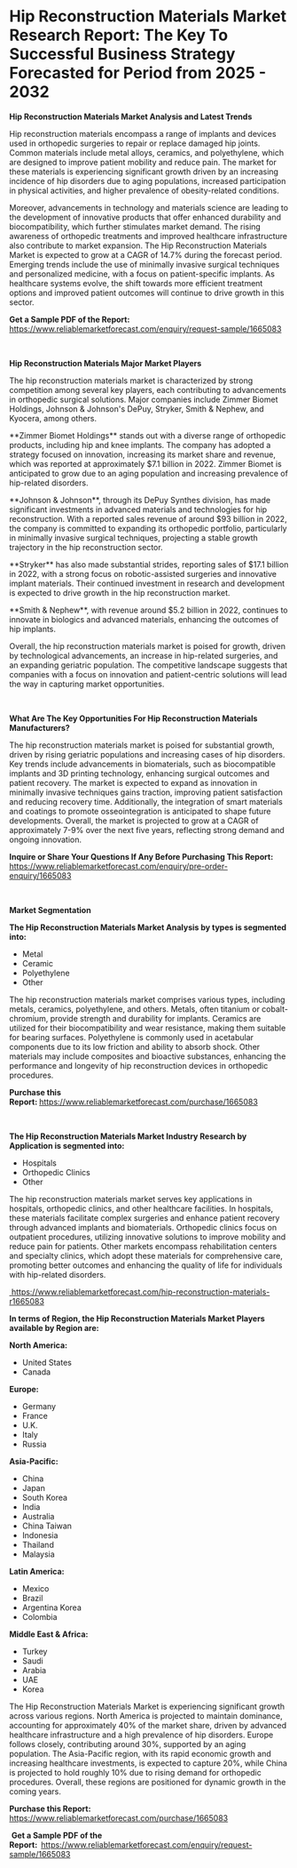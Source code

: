 <p><h1>Hip Reconstruction Materials Market Research Report: The Key To Successful Business Strategy Forecasted for Period from 2025 - 2032</h1></p><p><strong>Hip Reconstruction Materials Market Analysis and Latest Trends</strong></p>
<p><p>Hip reconstruction materials encompass a range of implants and devices used in orthopedic surgeries to repair or replace damaged hip joints. Common materials include metal alloys, ceramics, and polyethylene, which are designed to improve patient mobility and reduce pain. The market for these materials is experiencing significant growth driven by an increasing incidence of hip disorders due to aging populations, increased participation in physical activities, and higher prevalence of obesity-related conditions. </p><p>Moreover, advancements in technology and materials science are leading to the development of innovative products that offer enhanced durability and biocompatibility, which further stimulates market demand. The rising awareness of orthopedic treatments and improved healthcare infrastructure also contribute to market expansion. The Hip Reconstruction Materials Market is expected to grow at a CAGR of 14.7% during the forecast period. Emerging trends include the use of minimally invasive surgical techniques and personalized medicine, with a focus on patient-specific implants. As healthcare systems evolve, the shift towards more efficient treatment options and improved patient outcomes will continue to drive growth in this sector.</p></p>
<p><strong>Get a Sample PDF of the Report:&nbsp;</strong> <a href="https://www.reliablemarketforecast.com/enquiry/request-sample/1665083?utm_campaign=3196&utm_medium=2&utm_source=Github&utm_content=ia&utm_term=18042025&utm_id=hip-reconstruction-materials">https://www.reliablemarketforecast.com/enquiry/request-sample/1665083</a></p>
<p>&nbsp;</p>
<p><strong>Hip Reconstruction Materials Major Market Players</strong></p>
<p><p>The hip reconstruction materials market is characterized by strong competition among several key players, each contributing to advancements in orthopedic surgical solutions. Major companies include Zimmer Biomet Holdings, Johnson & Johnson's DePuy, Stryker, Smith & Nephew, and Kyocera, among others.</p><p>**Zimmer Biomet Holdings** stands out with a diverse range of orthopedic products, including hip and knee implants. The company has adopted a strategy focused on innovation, increasing its market share and revenue, which was reported at approximately $7.1 billion in 2022. Zimmer Biomet is anticipated to grow due to an aging population and increasing prevalence of hip-related disorders.</p><p>**Johnson & Johnson**, through its DePuy Synthes division, has made significant investments in advanced materials and technologies for hip reconstruction. With a reported sales revenue of around $93 billion in 2022, the company is committed to expanding its orthopedic portfolio, particularly in minimally invasive surgical techniques, projecting a stable growth trajectory in the hip reconstruction sector.</p><p>**Stryker** has also made substantial strides, reporting sales of $17.1 billion in 2022, with a strong focus on robotic-assisted surgeries and innovative implant materials. Their continued investment in research and development is expected to drive growth in the hip reconstruction market.</p><p>**Smith & Nephew**, with revenue around $5.2 billion in 2022, continues to innovate in biologics and advanced materials, enhancing the outcomes of hip implants.</p><p>Overall, the hip reconstruction materials market is poised for growth, driven by technological advancements, an increase in hip-related surgeries, and an expanding geriatric population. The competitive landscape suggests that companies with a focus on innovation and patient-centric solutions will lead the way in capturing market opportunities.</p></p>
<p>&nbsp;</p>
<p><strong>What Are The Key Opportunities For Hip Reconstruction Materials Manufacturers?</strong></p>
<p><p>The hip reconstruction materials market is poised for substantial growth, driven by rising geriatric populations and increasing cases of hip disorders. Key trends include advancements in biomaterials, such as biocompatible implants and 3D printing technology, enhancing surgical outcomes and patient recovery. The market is expected to expand as innovation in minimally invasive techniques gains traction, improving patient satisfaction and reducing recovery time. Additionally, the integration of smart materials and coatings to promote osseointegration is anticipated to shape future developments. Overall, the market is projected to grow at a CAGR of approximately 7-9% over the next five years, reflecting strong demand and ongoing innovation.</p></p>
<p><strong>Inquire or Share Your Questions If Any Before Purchasing This Report:</strong> <a href="https://www.reliablemarketforecast.com/enquiry/pre-order-enquiry/1665083?utm_campaign=3196&utm_medium=2&utm_source=Github&utm_content=ia&utm_term=18042025&utm_id=hip-reconstruction-materials">https://www.reliablemarketforecast.com/enquiry/pre-order-enquiry/1665083</a></p>
<p>&nbsp;</p>
<p><strong>Market Segmentation</strong></p>
<p><strong>The Hip Reconstruction Materials Market Analysis by types is segmented into:</strong></p>
<p><ul><li>Metal</li><li>Ceramic</li><li>Polyethylene</li><li>Other</li></ul></p>
<p><p>The hip reconstruction materials market comprises various types, including metals, ceramics, polyethylene, and others. Metals, often titanium or cobalt-chromium, provide strength and durability for implants. Ceramics are utilized for their biocompatibility and wear resistance, making them suitable for bearing surfaces. Polyethylene is commonly used in acetabular components due to its low friction and ability to absorb shock. Other materials may include composites and bioactive substances, enhancing the performance and longevity of hip reconstruction devices in orthopedic procedures.</p></p>
<p><strong>Purchase this Report:&nbsp;</strong><a href="https://www.reliablemarketforecast.com/purchase/1665083?utm_campaign=3196&utm_medium=2&utm_source=Github&utm_content=ia&utm_term=18042025&utm_id=hip-reconstruction-materials">https://www.reliablemarketforecast.com/purchase/1665083</a></p>
<p>&nbsp;</p>
<p><strong>The Hip Reconstruction Materials Market Industry Research by Application is segmented into:</strong></p>
<p><ul><li>Hospitals</li><li>Orthopedic Clinics</li><li>Other</li></ul></p>
<p><p>The hip reconstruction materials market serves key applications in hospitals, orthopedic clinics, and other healthcare facilities. In hospitals, these materials facilitate complex surgeries and enhance patient recovery through advanced implants and biomaterials. Orthopedic clinics focus on outpatient procedures, utilizing innovative solutions to improve mobility and reduce pain for patients. Other markets encompass rehabilitation centers and specialty clinics, which adopt these materials for comprehensive care, promoting better outcomes and enhancing the quality of life for individuals with hip-related disorders.</p></p>
<p><a href="https://www.reliablemarketforecast.com/hip-reconstruction-materials-r1665083?utm_campaign=3196&utm_medium=2&utm_source=Github&utm_content=ia&utm_term=18042025&utm_id=hip-reconstruction-materials">&nbsp;https://www.reliablemarketforecast.com/hip-reconstruction-materials-r1665083</a></p>
<p><strong>In terms of Region, the Hip Reconstruction Materials Market Players available by Region are:</strong></p>
<p>
    <p> <strong> North America: </strong>
        <ul>
            <li>United States</li>
            <li>Canada</li>
        </ul>
        </p> 
    <p> <strong> Europe: </strong>
        <ul>
            <li>Germany</li>
            <li>France</li>
            <li>U.K.</li>
            <li>Italy</li>
            <li>Russia</li>
        </ul>
        </p> 
    <p> <strong> Asia-Pacific: </strong>
        <ul>
            <li>China</li>
            <li>Japan</li>
            <li>South Korea</li>
            <li>India</li>
            <li>Australia</li>
            <li>China Taiwan</li>
            <li>Indonesia</li>
            <li>Thailand</li>
            <li>Malaysia</li>
        </ul>
        </p> 
    <p> <strong> Latin America: </strong>
        <ul>
            <li>Mexico</li>
            <li>Brazil</li>
            <li>Argentina Korea</li>
            <li>Colombia</li>
        </ul>
        </p> 
    <p> <strong> Middle East & Africa: </strong>
        <ul>
            <li>Turkey</li>
            <li>Saudi</li>
            <li>Arabia</li>
            <li>UAE</li>
            <li>Korea</li>
        </ul>
    </p>
    </p>
<p><p>The Hip Reconstruction Materials Market is experiencing significant growth across various regions. North America is projected to maintain dominance, accounting for approximately 40% of the market share, driven by advanced healthcare infrastructure and a high prevalence of hip disorders. Europe follows closely, contributing around 30%, supported by an aging population. The Asia-Pacific region, with its rapid economic growth and increasing healthcare investments, is expected to capture 20%, while China is projected to hold roughly 10% due to rising demand for orthopedic procedures. Overall, these regions are positioned for dynamic growth in the coming years.</p></p>
<p><strong>Purchase this Report: </strong><a href="https://www.reliablemarketforecast.com/purchase/1665083?utm_campaign=3196&utm_medium=2&utm_source=Github&utm_content=ia&utm_term=18042025&utm_id=hip-reconstruction-materials">https://www.reliablemarketforecast.com/purchase/1665083</a></p>
<p>&nbsp;<strong>Get a Sample PDF of the Report:&nbsp;&nbsp;</strong><a href="https://www.reliablemarketforecast.com/enquiry/request-sample/1665083?utm_campaign=3196&utm_medium=2&utm_source=Github&utm_content=ia&utm_term=18042025&utm_id=hip-reconstruction-materials">https://www.reliablemarketforecast.com/enquiry/request-sample/1665083</a></p>
<p><strong></strong></p>
<p><p></p><p></p><p></p></p>